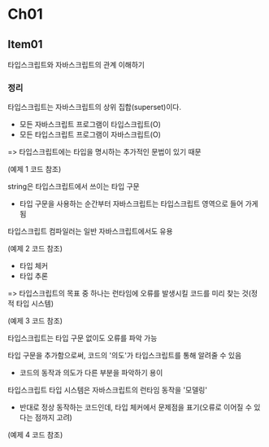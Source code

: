 # Ch01

## Item01

타입스크립트와 자바스크립트의 관계 이해하기

### 정리

타입스크립트는 자바스크립트의 상위 집합(superset)이다.

- 모든 자바스크립트 프로그램이 타입스크립트(O)
- 모든 타입스크립트 프로그램이 자바스크립트(O)

=> 타입스크립트에는 타입을 명시하는 추가적인 문법이 있기 때문

(예제 1 코드 참조)

string은 타입스크립트에서 쓰이는 타입 구문

- 타입 구문을 사용하는 순간부터 자바스크립트는 타입스크립트 영역으로 들어 가게 됨

타입스크립트 컴파일러는 일반 자바스크립트에서도 유용

(예제 2 코드 참조)

- 타입 체커
- 타입 추론

=> 타입스크립트의 목표 중 하나는 런타임에 오류를 발생시킬 코드를 미리 찾는 것(정적 타입 시스템)

(예제 3 코드 참조)

타입스크립트는 타입 구문 없이도 오류를 파악 가능

타입 구문을 추가함으로써, 코드의 '의도'가 타입스크립트를 통해 알려줄 수 있음

- 코드의 동작과 의도가 다른 부분을 파악하기 용이

타입스크립트 타입 시스템은 자바스크립트의 런타임 동작을 '모델링'

- 반대로 정상 동작하는 코드인데, 타입 체커에서 문제점을 표기(오류로 이어질 수 있다는 점까지 고려)

(예제 4 코드 참조)
